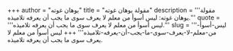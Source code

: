 +++
author = "يوهان غوته"
title = "مقولة يوهان غوته"
description = '''مقولة يوهان غوته: ليس أسوأ من معلم لا يعرف سوى ما يجب أن يعرفه تلاميذه.'''
quote = '''ليس أسوأ من معلم لا يعرف سوى ما يجب أن يعرفه تلاميذه.'''
slug = '''ليس-أسوأ-من-معلم-لا-يعرف-سوى-ما-يجب-أن-يعرفه-تلاميذه'''
+++
ليس أسوأ من معلم لا يعرف سوى ما يجب أن يعرفه تلاميذه.
